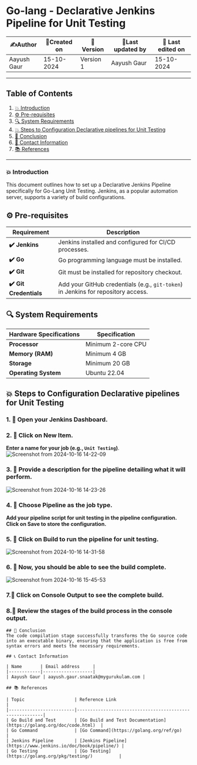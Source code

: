# Go-lang - Declarative Jenkins Pipeline for Unit Testing 


| ✍️Author      | 📅Created on  |📌 Version    | 📝Last updated by |📅 Last edited on |
|-------------|-------------|------------|-----------------|----------------|
| Aayush Gaur| 15-10-2024  | Version 1  | Aayush Gaur    | 15-10-2024   |

---
## Table of Contents
1. [💥 Introduction](#-introduction)
2. [⚙ Pre-requisites](#-pre-requisites)
3. [🔍 System Requirements](#-system-requirements)
4. [💥 Steps to Configuration Declarative pipelines for Unit Testing](#-steps-to-configuration-declarative-pipelines-for-unit-testing)
5. [📛 Conclusion](#-conclusion)
6. [📧 Contact Information](#-contact-information)
7. [📚 References](#-references)

---
### 💥 Introduction
This document outlines how to set up a Declarative Jenkins Pipeline specifically for Go-Lang Unit Testing. Jenkins, as a popular automation server, supports a variety of build configurations.


## ⚙ Pre-requisites
| Requirement          | Description                                                                 |
|----------------------|-----------------------------------------------------------------------------|
| **✔️ Jenkins**          | Jenkins installed and configured for CI/CD processes.                       |
| **✔️ Go**               | Go programming language must be installed.          |
| **✔️ Git**              | Git must be installed for repository checkout.        |
| **✔️ Git Credentials**  | Add your GitHub credentials (e.g., `git-token`) in Jenkins for repository access. |

## 🔍 System Requirements
| Hardware Specifications | Specification                                                     |
|----------------------|-------------------------------------------------------------------|
| **Processor**        | Minimum 2-core CPU                          |
| **Memory (RAM)**     | Minimum 4 GB                                   |
| **Storage**          | Minimum 20 GB|
| **Operating System** | Ubuntu 22.04       |

## 💥 Steps to Configuration Declarative pipelines for Unit Testing

### 1. 🚀 Open your Jenkins Dashboard.

### 2. 🚀 Click on **New Item**. 
 **Enter a name for your job (e.g., `Unit Testing`)**.
![Screenshot from 2024-10-16 14-22-09](https://github.com/user-attachments/assets/31d94ee8-a5cf-4cd2-99e8-d0a994ea7264)

### 3. 🚀 Provide a description for the pipeline detailing what it will perform.
![Screenshot from 2024-10-16 14-23-26](https://github.com/user-attachments/assets/812973d8-a4e6-43b8-b3c6-9430f74c9cf5)

### 4. 🚀 Choose **Pipeline** as the job type. 
**Add your pipeline script for unit testing in the pipeline configuration.** 
**Click on **Save** to store the configuration.**

### 5. 🚀 Click on Build to run the pipeline for unit testing.
![Screenshot from 2024-10-16 14-31-58](https://github.com/user-attachments/assets/9f752c6b-e02d-490d-a4d8-614108fc149e)


### 6. 🚀 Now, you should be able to see the build complete.
![Screenshot from 2024-10-16 15-45-53](https://github.com/user-attachments/assets/dc22a66f-c3ac-4860-b0cc-fedeb3eaf9cf)

### 7.🚀 Click on Console Output to see the complete build.


### 8.🚀 Review the stages of the build process in the console output.


```
## 🏁 Conclusion
The code compilation stage successfully transforms the Go source code into an executable binary, ensuring that the application is free from syntax errors and meets the necessary requirements.

## 📞 Contact Information

| Name       | Email address     |
|------------|-------------------|
| Aayush Gaur | aayush.gaur.snaatak@mygurukulam.com |

## 📚 References

| Topic                   | Reference Link                                           |
|-------------------------|---------------------------------------------------------|
| Go Build and Test       | [Go Build and Test Documentation](https://golang.org/doc/code.html)  |
| Go Command              | [Go Command](https://golang.org/ref/go)                |
| Jenkins Pipeline        | [Jenkins Pipeline](https://www.jenkins.io/doc/book/pipeline/) |
| Go Testing              | [Go Testing](https://golang.org/pkg/testing/)          |

